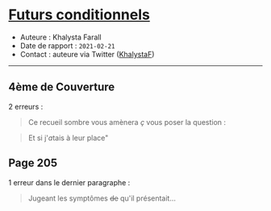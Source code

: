 # [Futurs conditionnels](https://www.goodreads.com/book/show/56857593-futurs-conditionnels)
- Auteure : Khalysta Farall
- Date de rapport : `2021-02-21`
- Contact : auteure via Twitter ([KhalystaF](https://twitter.com/KhalystaF))

---

## 4ème de Couverture

2 erreurs :

> Ce recueil sombre vous amènera *ç* vous poser la question :

> Et si j'*a*tais à leur place"

## Page 205

1 erreur dans le dernier paragraphe :

> Jugeant les symptômes ~~de~~ qu'il présentait...
